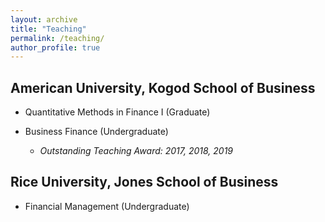 ```yaml
---
layout: archive
title: "Teaching"
permalink: /teaching/
author_profile: true
---
```


## American University, Kogod School of Business

- Quantitative Methods in Finance I (Graduate) 

- Business Finance (Undergraduate)

	- *Outstanding Teaching Award: 2017, 2018, 2019*


## Rice University, Jones School of Business
- Financial Management (Undergraduate)  